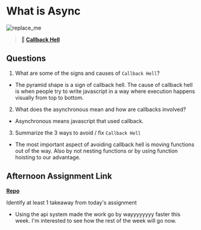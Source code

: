 # What is Async

![replace_me](https://codeworks.blob.core.windows.net/public/assets/img/illustrations/placeholder.svg)

> **📖 [Callback Hell](https://codeworksacademy.com/fs-student-guide/resources/wk4/01-Callbacks)**

## Questions

1. What are some of the signs and causes of `Callback Hell`?

- The pyramid shape is a sign of callback hell. The cause of callback hell is when people try to write javascript in a way where execution happens visually from top to bottom.

2. What does the asynchronous mean and how are callbacks involved?

- Asynchronous means javascript that used callback.  

3. Summarize the 3 ways to avoid / fix `Callback Hell`

- The most important aspect of avoiding callback hell is moving functions out of the way. Also by not nesting functions or by using function hoisting to our advantage.

## Afternoon Assignment Link

**[Repo](https://github.com/PKILB/trivia-code)**

Identify at least 1 takeaway from today's assignment

- Using the api system made the work go by wayyyyyyyy faster this week. I'm interested to see how the rest of the week will go now.